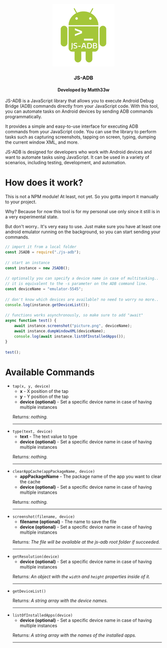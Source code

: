 <div align="center">
    <img width="200" height="200" src="./logo.png" />
    <h3 align="center">JS-ADB</h3>
    <h4 align="center">Developed by Matth33w</h4>
</div>
<p>JS-ADB is a JavaScript library that allows you to execute Android Debug Bridge (ADB) commands directly from your JavaScript code. With this tool, you can automate tasks on Android devices by sending ADB commands programmatically.</p>
<p>It provides a simple and easy-to-use interface for executing ADB commands from your JavaScript code. You can use the library to perform tasks such as capturing screenshots, tapping on screen, typing, dumping the current window XML, and more.</p>
<p>JS-ADB is designed for developers who work with Android devices and want to automate tasks using JavaScript. It can be used in a variety of scenarios, including testing, development, and automation.</p>
<h1>How does it work?</h1>
<p>This is not a NPM module! At least, not yet. So you gotta import it manually to your project.</p>
<p>Why? Because for now this tool is for my personal use only since it still is in a very experimental state.</p>
<p>But don't worry.. It's very easy to use. Just make sure you have at least one android emulator running on the background, so you can start sending your commands.</p>

```js
// import it from a local folder
const JSADB = require("./js-adb");

// start an instance
const instance = new JSADB();

// optionally you can specify a device name in case of multitasking..
// it is equivalent to the -s parameter on the ADB command line.
const deviceName = "emulator-5545";

// don't know which devices are available? no need to worry no more..
console.log(instance.getDeviceList());

// functions works asynchronously, so make sure to add "await" 
async function test() {
    await instance.screenshot("picture.png", deviceName);
    await instance.dumpWindowXML(deviceName);
    console.log(await instance.listOfInstalledApps());
}

test();
```
<h1>Available Commands</h1>
<ul>
    <li>
        <code>tap(x, y, device)</code>
        <ul>
            <li><b>x</b> - X position of the tap</li>
            <li><b>y</b> - Y position of the tap</li>
            <li><b>device (optional)</b> - Set a specific device name in case of having multiple instances</li>
        </ul>
        <p>Returns: <i>nothing.</i></p>
    </li>
    <hr/>
    <li>
        <code>type(text, device)</code>
        <ul>
            <li><b>text</b> - The text value to type</li>
            <li><b>device (optional)</b> - Set a specific device name in case of having multiple instances</li>
        </ul>
        <p>Returns: <i>nothing.</i></p>
    </li>
    <hr/>
    <li>
        <code>clearAppCache(appPackageName, device)</code>
        <ul>
            <li><b>appPackageName</b> - The package name of the app you want to clear the cache</li>
            <li><b>device (optional)</b> - Set a specific device name in case of having multiple instances</li>
        </ul>
        <p>Returns: <i>nothing.</i></p>
    </li>
    <hr/>
    <li>
        <code>screenshot(filename, device)</code>
        <ul>
            <li><b>filename (optional)</b> - The name to save the file</li>
            <li><b>device (optional)</b> - Set a specific device name in case of having multiple instances</li>
        </ul>
        <p>Returns: <i>The file will be available at the js-adb root folder if succeeded.</i></p>
    </li>
    <hr/>
    <li>
        <code>getResolution(device)</code>
        <ul>
            <li><b>device (optional)</b> - Set a specific device name in case of having multiple instances</li>
        </ul>
        <p>Returns: <i>An object with the <code>width</code> and <code>height</code> properties inside of it.</i></p>
    </li>
    <hr/>
    <li>
        <code>getDeviceList()</code>
        <p>Returns: <i>A string array with the device names.</i></p>
    </li>
    <hr/>
    <li>
        <code>listOfInstalledApps(device)</code>
        <ul>
            <li><b>device (optional)</b> - Set a specific device name in case of having multiple instances</li>
        </ul>
        <p>Returns: <i>A string array with the names of the installed apps.</i></p>
    </li>
    <hr/>
</ul>